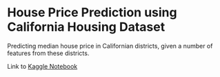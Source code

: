 # House Price Prediction using California Housing Dataset
Predicting median house price in Californian districts, given a number of features from these districts.

Link to [Kaggle Notebook](https://www.kaggle.com/code/aasimahmed04/house-price-prediction)

